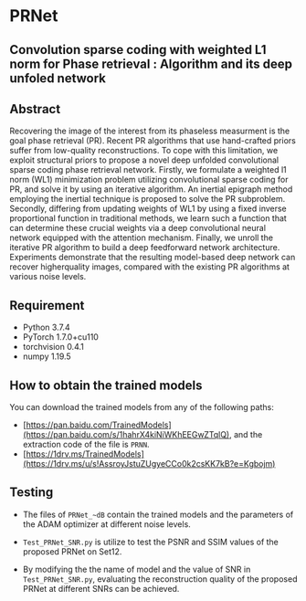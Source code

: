 
# PRNet
## Convolution sparse coding with weighted L1 norm for Phase  retrieval : Algorithm and its deep unfoled network

## Abstract
Recovering the image of the interest from its phaseless measurment is the goal phase retrieval (PR). Recent PR algorithms that use hand-crafted priors suffer from low-quality reconstructions. To cope with this limitation, we exploit structural priors to propose a novel deep unfolded convolutional sparse coding phase retrieval network. Firstly, we formulate a weighted l1 norm (WL1) minimization problem utilizing convolutional sparse coding for PR, and solve it by using an iterative algorithm. An inertial epigraph method employing the inertial technique is proposed to solve the PR subproblem. Secondly, differing from updating weights of WL1 by using a fixed inverse proportional function in traditional methods, we learn such a function that can determine these crucial weights via a deep convolutional neural network equipped with the attention mechanism. Finally, we unroll the iterative PR algorithm to build a deep feedforward network architecture. Experiments demonstrate that the resulting model-based deep network can recover higherquality images, compared with the existing PR algorithms at various noise levels.

## Requirement
* Python 3.7.4
* PyTorch  1.7.0+cu110
* torchvision  0.4.1
* numpy 1.19.5

## How to obtain the trained models
You can download the trained models from any of the following paths:
* [https://pan.baidu.com/TrainedModels](https://pan.baidu.com/s/1hahrX4kiNiWKhEEGwZTqlQ),  and the extraction code of the file is `PRNN`.
* [https://1drv.ms/TrainedModels](https://1drv.ms/u/s!AssroyJstuZUgyeCCo0k2csKK7kB?e=Kgbojm)

## Testing
* The files of `PRNet_~dB` contain the trained models and the parameters of the ADAM optimizer at different noise levels.

* `Test_PRNet_SNR.py` is utilize to test the PSNR and SSIM values of the proposed PRNet on Set12.

* By modifying the the name of model and the value of SNR in `Test_PRNet_SNR.py`, evaluating the reconstruction quality of the proposed PRNet at different SNRs can be achieved.



